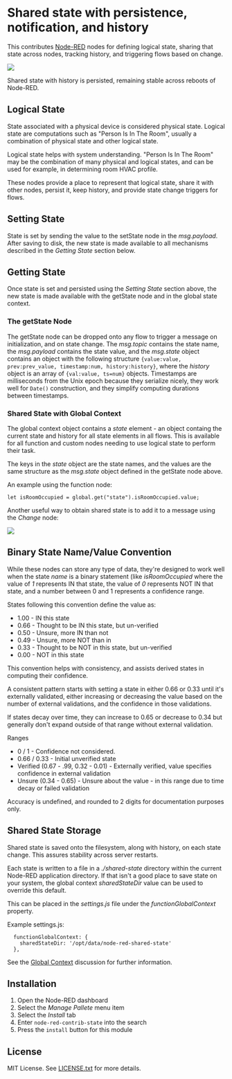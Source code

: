 Shared state with persistence, notification, and history
========================================================

This contributes [Node-RED](http://nodered.org/) nodes for defining logical state,
sharing that state across nodes, tracking history, and triggering flows based on change.

![](https://raw.githubusercontent.com/lorenwest/node-red-contrib-state/master/img/GetState.png)

Shared state with history is persisted, remaining stable across reboots of Node-RED.

## Logical State

State associated with a physical device is considered physical state. Logical state 
are computations such as "Person Is In The Room", usually a combination of physical
state and other logical state.

Logical state helps with system understanding. "Person Is In The Room" may be the
combination of many physical and logical states, and can be used for example, 
in determining room HVAC profile.

These nodes provide a place to represent that logical state, share it with other
nodes, persist it, keep history, and provide state change triggers for flows.

## Setting State

State is set by sending the value to the setState node in the _msg.payload_. After saving
to disk, the new state is made available to all mechanisms described in the _Getting State_
section below.

## Getting State

Once state is set and persisted using the _Setting State_ section above, the new state is
made available with the getState node and in the global state context.

### The getState Node

The getState node can be dropped onto any flow to trigger a message on initialization, and on
state change. The _msg.topic_ contains the state name, the _msg.payload_ contains the state value,
and the _msg.state_ object contains an object with the following structure 
`{value:value, prev:prev_value, timestamp:num, history:history}`, where the _history_ object
is an array of `{val:value, ts=num}` objects. Timestamps are milliseconds from the Unix epoch
because they serialize nicely, they work well for `Date()` construction, and they simplify
computing durations between timestamps.

### Shared State with Global Context

The global context object contains a _state_ element - an object containg the current state 
and history for all state elements in all flows. This is available for all function and
custom nodes needing to use logical state to perform their task.

The keys in the _state_ object are the state names, and the values are the same structure
as the _msg.state_ object defined in the getState node above.

An example using the function node:

```
let isRoomOccupied = global.get("state").isRoomOccupied.value;
```

Another useful way to obtain shared state is to add it to a message using the _Change_ node:

![](https://raw.githubusercontent.com/lorenwest/node-red-contrib-state/master/img/ChangeNode.png)

## Binary State Name/Value Convention

While these nodes can store any type of data, they're designed to work well when the
state _name_ is a binary statement (like _isRoomOccupied_ where the value of _1_ represents
IN that state, the value of _0_ represents NOT IN that state, and a number between 0 and 1
represents a confidence range.

States following this convention define the value as:

  * 1.00 - IN this state
  * 0.66 - Thought to be IN this state, but un-verified
  * 0.50 - Unsure, more IN than not
  * 0.49 - Unsure, more NOT than in
  * 0.33 - Thought to be NOT in this state, but un-verified
  * 0.00 - NOT in this state

This convention helps with consistency, and assists derived states in computing their confidence.

A consistent pattern starts with setting a state in either 0.66 or 0.33 until it's 
externally validated, either increasing or decreasing the value based on 
the number of external validations, and the confidence in those validations.

If states decay over time, they can increase to 0.65 or decrease to 0.34 
but generally don't expand outside of that range without external validation.

Ranges

  * 0 / 1 - Confidence not considered.
  * 0.66 / 0.33 - Initial unverified state
  * Verified (0.67 - .99, 0.32 - 0.01) - Externally verified, value specifies confidence in external validation
  * Unsure (0.34 - 0.65) - Unsure about the value - in this range due to time decay or failed validation

Accuracy is undefined, and rounded to 2 digits for documentation purposes only.

## Shared State Storage

Shared state is saved onto the filesystem, along with history, on each state change. This assures stability
across server restarts.

Each state is written to a file in a _./shared-state_ directory within the current Node-RED application
directory. If that isn't a good place to save state on your system, the global context _sharedStateDir_ 
value can be used to override this default. 

This can be placed in the _settings.js_ file under the _functionGlobalContext_ property.

Example settings.js:

```
  functionGlobalContext: {
    sharedStateDir: '/opt/data/node-red-shared-state'
  },
```

See the 
[Global Context](https://nodered.org/docs/user-guide/writing-functions#global-context) 
discussion for further information.

## Installation

1. Open the Node-RED dashboard
1. Select the _Manage Pallete_ menu item
1. Select the _Install_ tab
1. Enter `node-red-contrib-state` into the search
1. Press the `install` button for this module

## License

MIT License. See [LICENSE.txt](https://raw.githubusercontent.com/lorenwest/node-red-contrib-state/master/LICENSE.txt) for more details.
